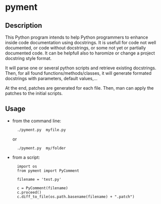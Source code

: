 pyment
======

Description
-----------

This Python program intends to help Python programmers to enhance inside code documentation using docstrings. 
It is usefull for code not well documented, or code without docstrings, or some not yet or partially documented code.
It can be helpfull also to haromize or change a project docstring style format.

It will parse one or several python scripts and retrieve existing docstrings.
Then, for all found functions/methods/classes, it will generate formated docstrings with parameters, default values,...

At the end, patches are generated for each file. Then, man can apply the patches to the initial scripts.

Usage
-----

- from the command line:

        ./pyment.py  myfile.py

    or

        ./pyment.py  my/folder

- from a script:

        import os
        from pyment import PyComment
        
        filename = 'test.py'
        
        c = PyComment(filename)
        c.proceed()
        c.diff_to_file(os.path.basename(filename) + ".patch")

